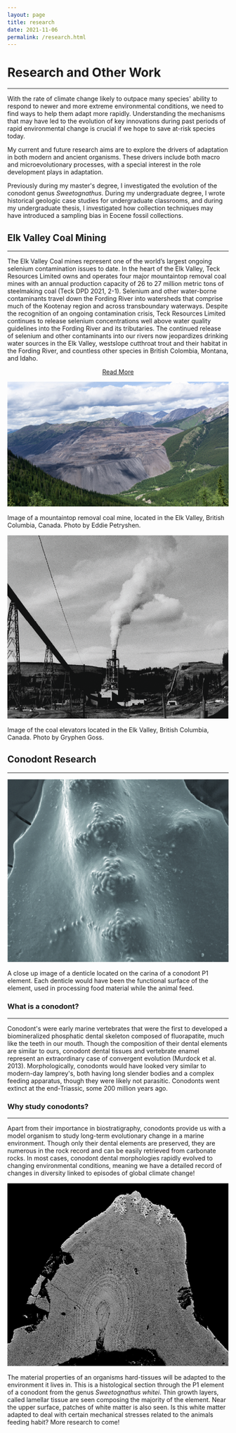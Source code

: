 ```yaml
---
layout: page
title: research
date: 2021-11-06
permalink: /research.html
---
```


# Research and Other Work
---

With the rate of climate change likely to outpace many species' ability to respond to newer and more extreme environmental conditions, we need to find ways to help them adapt more rapidly. Understanding the mechanisms that may have led to the evolution of key innovations during past periods of rapid environmental change is crucial if we hope to save at-risk species today.

My current and future research aims are to explore the drivers of adaptation in both modern and ancient organisms. These drivers include both macro and microevolutionary processes, with a special interest in the role development plays in adaptation.

Previously during my master's degree, I investigated the evolution of the conodont genus *Sweetognathus*. During my undergraduate degree, I wrote historical geologic case studies for undergraduate classrooms, and during my undergraduate thesis, I investigated how collection techniques may have introduced a sampling bias in Eocene fossil collections.

## Elk Valley Coal Mining
---

The Elk Valley Coal mines represent one of the world’s largest ongoing selenium contamination issues to date. In the heart of the Elk Valley, Teck Resources Limited owns and operates four major mountaintop removal coal mines with an annual production capacity of 26 to 27 million metric tons of steelmaking coal (Teck DPD 2021, 2-1). Selenium and other water-borne contaminants travel down the Fording River into watersheds that comprise much of the Kootenay region and across transboundary waterways. Despite the recognition of an ongoing contamination crisis, Teck Resources Limited continues to release selenium concentrations well above water quality guidelines into the Fording River and its tributaries. The continued release of selenium and other contaminants into our rivers now jeopardizes drinking water sources in the Elk Valley, westslope cutthroat trout and their habitat in the Fording River, and countless other species in British Colombia, Montana, and Idaho.

<body>
  <p align="center">
  <a align="center" href="/Wyatt-Petryshen/elkvalley.html" class="btn btn-primary">Read More</a>
  </p>
</body>  

<body>
  <p align="center">
  <img class="img-research img-responsive" src="img/portfolio-1.jpg" />
  </p>
</body>

Image of a mountaintop removal coal mine, located in the Elk Valley, British Columbia, Canada. Photo by Eddie Petryshen.

<body>
  <p align="center">
  <img class="img-research img-responsive" src="img/portfolio-GR.png" />
  </p>
</body>

Image of the coal elevators located in the Elk Valley, British Columbia, Canada. Photo by Gryphen Goss.

## Conodont Research
---
<body>
  <p align="center">
  <img class="img-research img-responsive" src="img/portfolio-2.jpg" />
  </p>
</body>

A close up image of a denticle located on the carina of a conodont P1 element. Each denticle would have been the functional surface of the element, used in processing food material while the animal feed.

### What is a conodont?

---
Conodont's were early marine vertebrates that were the first to developed a biomineralized phosphatic dental skeleton composed of fluorapatite, much like the teeth in our mouth. Though the composition of their dental elements are similar to ours, conodont dental tissues and vertebrate enamel represent an extraordinary case of convergent evolution (Murdock et al. 2013). Morphologically, conodonts would have looked very similar to modern-day lamprey's, both having long slender bodies and a complex feeding apparatus, though they were likely not parasitic. Conodonts went extinct at the end-Triassic, some 200 million years ago.

### Why study conodonts?

---
Apart from their importance in biostratigraphy, conodonts provide us with a model organism to study long-term evolutionary change in a marine environment. Though only their dental elements are preserved, they are numerous in the rock record and can be easily retrieved from carbonate rocks. In most cases, conodont dental morphologies rapidly evolved to changing environmental conditions, meaning we have a detailed record of changes in diversity linked to episodes of global climate change!

<body>
  <p align="center">
  <img class="img-research img-responsive" src="img/portfolio-4.jpg" />
  </p>
</body>

The material properties of an organisms hard-tissues will be adapted to the environment it lives in. This is a histological section through the P1 element of a conodont from the genus *Sweetognathus whitei*. Thin growth layers, called lamellar tissue are seen composing the majority of the element. Near the upper surface, patches of white matter is also seen. Is this white matter adapted to deal with certain mechanical stresses related to the animals feeding habit? More research to come!
